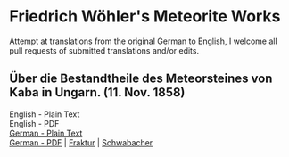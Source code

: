 # Friedrich Wöhler's Meteorite Works

Attempt at translations from the original German to English, I welcome all pull requests of submitted translations and/or edits.

## Über die Bestandtheile des Meteorsteines von Kaba in Ungarn. (11. Nov. 1858)

English - Plain Text  
English - PDF  
[German - Plain Text](uber-bestandtheile-meteorsteines-kaba/full-text-german.md)  
[German - PDF](https://cdn.solaranamnesis.com/Wohler/wohler_kaba_1858_german.pdf) | [Fraktur](https://cdn.solaranamnesis.com/Wohler/wohler_kaba_1858_german-frak.pdf) | [Schwabacher](https://cdn.solaranamnesis.com/Wohler/wohler_kaba_1858_german-swab.pdf)    

